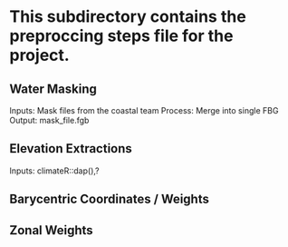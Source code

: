 # This subdirectory contains the preproccing steps file for the project.

## Water Masking

Inputs: Mask files from the coastal team
Process: Merge into single FBG
Output: mask_file.fgb

## Elevation Extractions

Inputs: 
climateR::dap(),?

## Barycentric Coordinates / Weights

## Zonal Weights

